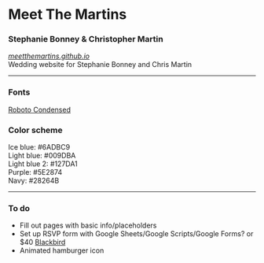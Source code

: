# Meet The Martins
### Stephanie Bonney & Christopher Martin
_[meetthemartins.github.io](https://meetthemartins.github.io)_  
Wedding website for Stephanie Bonney and Chris Martin

---
### Fonts
[Roboto Condensed](https://fonts.google.com/specimen/Roboto+Condensed) 

### Color scheme
Ice blue: #6ADBC9  
Light blue: #009DBA  
Light blue 2: #127DA1  
Purple: #5E2874  
Navy: #28264B  

---
### To do
- Fill out pages with basic info/placeholders
- Set up RSVP form with Google Sheets/Google Scripts/Google Forms? or $40 [Blackbird](http://www.blackbirdrsvp.com/)
- Animated hamburger icon
